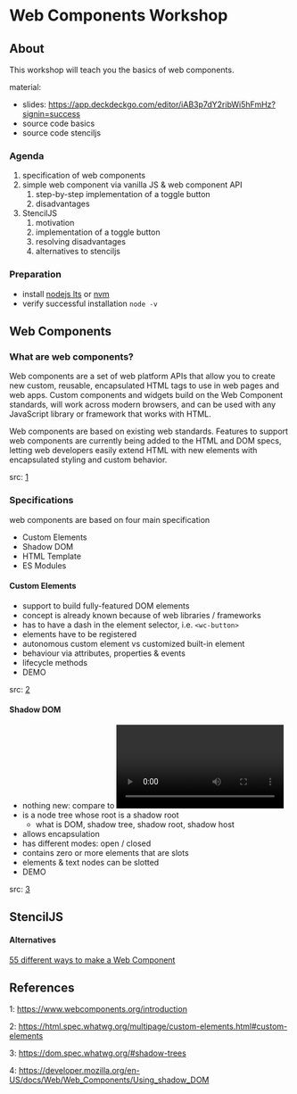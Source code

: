 # Web Components Workshop

## About

This workshop will teach you the basics of web components.

material:
- slides: https://app.deckdeckgo.com/editor/iAB3p7dY2ribWi5hFmHz?signin=success
- source code basics
- source code stenciljs

### Agenda

1. specification of web components
2. simple web component via vanilla JS & web component API
    1. step-by-step implementation of a toggle button
    2. disadvantages
3. StencilJS
    1. motivation
    2. implementation of a toggle button
    3. resolving disadvantages
    4. alternatives to stenciljs


### Preparation

- install [nodejs lts](https://nodejs.org/en/download/) or [nvm](https://github.com/nvm-sh/nvm)
- verify successful installation `node -v`

## Web Components

### What are web components?

Web components are a set of web platform APIs that allow you to create new custom, reusable, encapsulated HTML tags to use in web pages and web apps. Custom components and widgets build on the Web Component standards, will work across modern browsers, and can be used with any JavaScript library or framework that works with HTML.

Web components are based on existing web standards. Features to support web components are currently being added to the HTML and DOM specs, letting web developers easily extend HTML with new elements with encapsulated styling and custom behavior.

src: [1]

### Specifications

web components are based on four main specification

- Custom Elements
- Shadow DOM
- HTML Template
- ES Modules

#### Custom Elements

- support to build fully-featured DOM elements
- concept is already known because of web libraries / frameworks
- has to have a dash in the element selector, i.e. `<wc-button>`
- elements have to be registered
- autonomous custom element vs customized built-in element
- behaviour via attributes, properties & events
- lifecycle methods
- DEMO

src: [2]

#### Shadow DOM

- nothing new: compare to <video> which only exposes control 
- is a node tree whose root is a shadow root
    - what is DOM, shadow tree, shadow root, shadow host
- allows encapsulation
- has different modes: open / closed
- contains zero or more elements that are slots
- elements & text nodes can be slotted
- DEMO

src: [3]

## StencilJS

#### Alternatives

[55 different ways to make a Web Component](https://webcomponents.dev/blog/all-the-ways-to-make-a-web-component/)



## References

[1]: https://www.webcomponents.org/introduction
1: https://www.webcomponents.org/introduction

[2]: https://html.spec.whatwg.org/multipage/custom-elements.html#custom-elements
2: https://html.spec.whatwg.org/multipage/custom-elements.html#custom-elements

[3]: https://dom.spec.whatwg.org/#shadow-trees
3: https://dom.spec.whatwg.org/#shadow-trees

[4]: https://developer.mozilla.org/en-US/docs/Web/Web_Components/Using_shadow_DOM
4: https://developer.mozilla.org/en-US/docs/Web/Web_Components/Using_shadow_DOM

